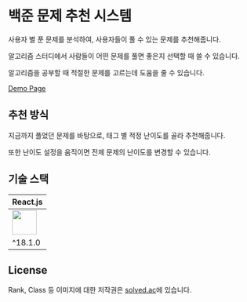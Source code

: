 # 백준 문제 추천 시스템
사용자 별 푼 문제를 분석하여, 사용자들이 풀 수 있는 문제를 추천해줍니다.

알고리즘 스터디에서 사람들이 어떤 문제를 풀면 좋은지 선택할 때 쓸 수 있습니다.

알고리즘을 공부할 때 적절한 문제를 고르는데 도움을 줄 수 있습니다.

[Demo Page](https://hyunwoo0081.github.io/ps_recommender/)


## 추천 방식

지금까지 풀었던 문제를 바탕으로, 태그 별 적정 난이도를 골라 추천해줍니다.

또한 난이도 설정을 움직이면 전체 문제의 난이도를 변경할 수 있습니다.

## 기술 스택

| React.js                                                                                                                                                                     |
|------------------------------------------------------------------------------------------------------------------------------------------------------------------------------|
| <a href="https://ko.reactjs.org/"><img src="https://encrypted-tbn0.gstatic.com/images?q=tbn:ANd9GcSUlR1AfuW3JJkBrY52Tqoo-s-nxuLLB3pvYA&usqp=CAU" width="50" height="50"></a> |
| ^18.1.0                                                                                                                                                                      |

## License
Rank, Class 등 이미지에 대한 저작권은 [solved.ac](https://solved.ac)에 있습니다.